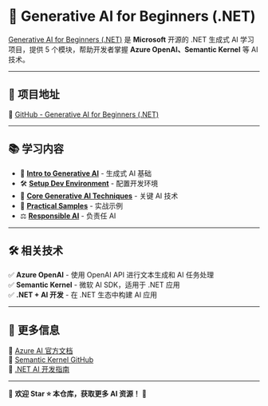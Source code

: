 # 🎨 Generative AI for Beginners (.NET)

[Generative AI for Beginners (.NET)](https://github.com/microsoft/Generative-AI-for-beginners-dotnet) 是 **Microsoft** 开源的 .NET 生成式 AI 学习项目，提供 5 个模块，帮助开发者掌握 **Azure OpenAI、Semantic Kernel** 等 AI 技术。  

---

## 📌 项目地址  
🔗 [GitHub - Generative AI for Beginners (.NET)](https://github.com/microsoft/Generative-AI-for-beginners-dotnet)  

---

## 📚 学习内容  

- 📖 [**Intro to Generative AI**](https://github.com/microsoft/Generative-AI-for-beginners-dotnet/tree/main/01-IntroToGenAI) - 生成式 AI 基础  
- 🛠 [**Setup Dev Environment**](https://github.com/microsoft/Generative-AI-for-beginners-dotnet/tree/main/02-SetupDevEnvironment) - 配置开发环境  
- 🧠 [**Core Generative AI Techniques**](https://github.com/microsoft/Generative-AI-for-beginners-dotnet/tree/main/03-CoreGenerativeAITechniques) - 关键 AI 技术  
- 🚀 [**Practical Samples**](https://github.com/microsoft/Generative-AI-for-beginners-dotnet/tree/main/04-PracticalSamples) - 实战示例  
- ⚖️ [**Responsible AI**](https://github.com/microsoft/Generative-AI-for-beginners-dotnet/tree/main/05-ResponsibleGenAI) - 负责任 AI  

---

## 🛠 相关技术  

✅ **Azure OpenAI** - 使用 OpenAI API 进行文本生成和 AI 任务处理  
✅ **Semantic Kernel** - 微软 AI SDK，适用于 .NET 应用  
✅ **.NET + AI 开发** - 在 .NET 生态中构建 AI 应用  

---

## 📎 更多信息  

🔗 [Azure AI 官方文档](https://learn.microsoft.com/en-us/azure/cognitive-services/openai/)  
🔗 [Semantic Kernel GitHub](https://github.com/microsoft/semantic-kernel)  
🔗 [.NET AI 开发指南](https://learn.microsoft.com/en-us/dotnet/machine-learning/)  

---

📢 **欢迎 Star ⭐ 本仓库，获取更多 AI 资源！** 🚀
